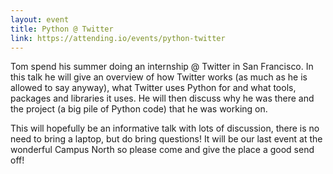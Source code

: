 ```yaml
---
layout: event
title: Python @ Twitter
link: https://attending.io/events/python-twitter
---
```


Tom spend his summer doing an internship @ Twitter in San Francisco. In this
talk he will give an overview of how Twitter works (as much as he is allowed to
say anyway), what Twitter uses Python for and what tools, packages and libraries it uses.
He will then discuss why he was there and the project (a big pile of Python code)
that he was working on.

This will hopefully be an informative talk with lots of discussion, there is no
need to bring a laptop, but do bring questions! It will be our last event at the
wonderful Campus North so please come and give the place a good send off!
